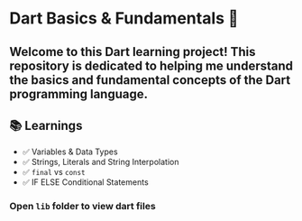 # Dart Basics & Fundamentals 🚀

Welcome to this Dart learning project! This repository is dedicated to helping me understand the **basics** and **fundamental concepts** of the Dart programming language. 
---

## 📚 Learnings

- ✅ Variables & Data Types
- ✅ Strings, Literals and String Interpolation
- ✅ `final` vs `const`
- ✅ IF ELSE Conditional Statements


### Open `lib` folder to view dart files
